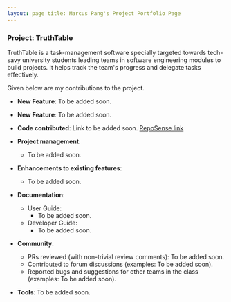 ```yaml
---
layout: page title: Marcus Pang's Project Portfolio Page
---
```


### Project: TruthTable

TruthTable is a task-management software specially targeted towards tech-savy university students leading teams in
software engineering modules to build projects. It helps track the team's progress and delegate tasks effectively.

Given below are my contributions to the project.

* **New Feature**: To be added soon.

* **New Feature**: To be added soon.

* **Code contributed**: Link to be added soon. [RepoSense link]()

* **Project management**:
    * To be added soon.


* **Enhancements to existing features**:
    * To be added soon.

* **Documentation**:
    * User Guide:
        * To be added soon.
    * Developer Guide:
        * To be added soon.

* **Community**:
    * PRs reviewed (with non-trivial review comments): To be added soon.
    * Contributed to forum discussions (examples: To be added soon).
    * Reported bugs and suggestions for other teams in the class (examples: To be added soon).

* **Tools**:
  To be added soon.

